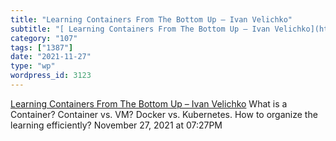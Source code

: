 ```yaml
---
title: "Learning Containers From The Bottom Up – Ivan Velichko"
subtitle: "[ Learning Containers From The Bottom Up – Ivan Velichko](https://iximiuz.com/en/posts/container-lea..."
category: "107"
tags: ["1387"]
date: "2021-11-27"
type: "wp"
wordpress_id: 3123
---
```

[ Learning Containers From The Bottom Up – Ivan Velichko](https://iximiuz.com/en/posts/container-learning-path/)
 What is a Container? Container vs. VM? Docker vs. Kubernetes. How to organize the learning efficiently?
November 27, 2021 at 07:27PM